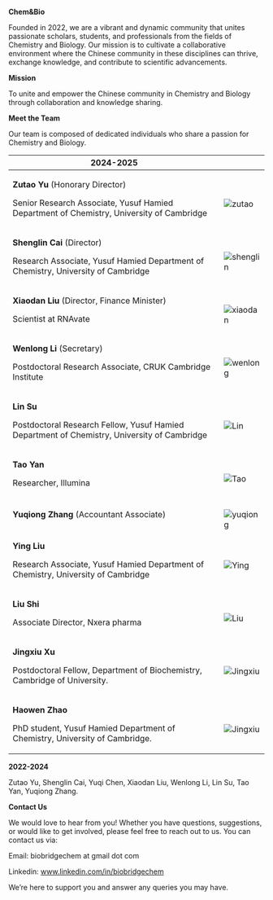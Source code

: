 ﻿
**Chem&Bio** 

Founded in 2022, we are a vibrant and dynamic community that unites passionate scholars, students, and professionals from the fields of Chemistry and Biology. Our mission is to cultivate a collaborative environment where the Chinese community in these disciplines can thrive, exchange knowledge, and contribute to scientific advancements.

**Mission**

To unite and empower the Chinese community in Chemistry and Biology through collaboration and knowledge sharing.

**Meet the Team**

Our team is composed of dedicated individuals who share a passion for Chemistry and Biology.

|2024-2025|                                              |
|----------------|----------------------------------------------|
|<p></p><p>**Zutao Yu** (Honorary Director)</p><p>Senior Research Associate, Yusuf Hamied Department of Chemistry, University of Cambridge</p><p></p>| <br>![zutao](zutao.png)|
|<p></p><p>**Shenglin Cai** (Director)</p><p>Research Associate, Yusuf Hamied Department of Chemistry, University of Cambridge</p><p></p>| <br>![shenglin](Shenglin.png)|
|<p></p><p>**Xiaodan Liu** (Director, Finance Minister)</p><p>Scientist at RNAvate</p><p></p>| <br>![xiaodan](Xiaodan.png)|
|<p></p><p>**Wenlong Li** (Secretary)</p><p>Postdoctoral Research Associate, CRUK Cambridge Institute</p>| <br>![wenlong](Wenlong.png)|
|<p></p><p>**Lin Su** </p><p>Postdoctoral Research Fellow, Yusuf Hamied Department of Chemistry, University of Cambridge</p><p></p>| <br>![Lin](Lin.png)|
|<p></p><p>**Tao Yan** </p><p>Researcher, Illumina</p><p></p>| <br>![Tao](Tao.png)|
|<p></p><p>**Yuqiong Zhang** (Accountant Associate)</p><p></p><p></p><p></p>| <br>![yuqiong](Yuqiong.png)|
|<p></p><p>**Ying Liu** </p><p>Research Associate, Yusuf Hamied Department of Chemistry, University of Cambridge</p><p></p>| <br>![Ying](Ying.png)|
|<p></p><p>**Liu Shi** </p><p>Associate Director, Nxera pharma</p><p></p>| <br>![Liu](Liu.png)|
|<p></p><p>**Jingxiu Xu** </p><p>Postdoctoral Fellow, Department of Biochemistry, Cambridge of University.</p><p></p>| <br>![Jingxiu](jingxiu.jpg)|
|<p></p><p>**Haowen Zhao** </p><p>PhD student, Yusuf Hamied Department of Chemistry, University of Cambridge.</p><p></p>| <br>![Jingxiu](jingxiu.jpg)|

**2022-2024**

Zutao Yu, Shenglin Cai, Yuqi Chen, Xiaodan Liu, Wenlong Li, Lin Su, Tao Yan, Yuqiong Zhang.

**Contact Us**

We would love to hear from you! Whether you have questions, suggestions, or would like to get involved, please feel free to reach out to us. 
You can contact us via:

Email: biobridgechem at gmail dot com

Linkedin: www.linkedin.com/in/biobridgechem

We’re here to support you and answer any queries you may have.

